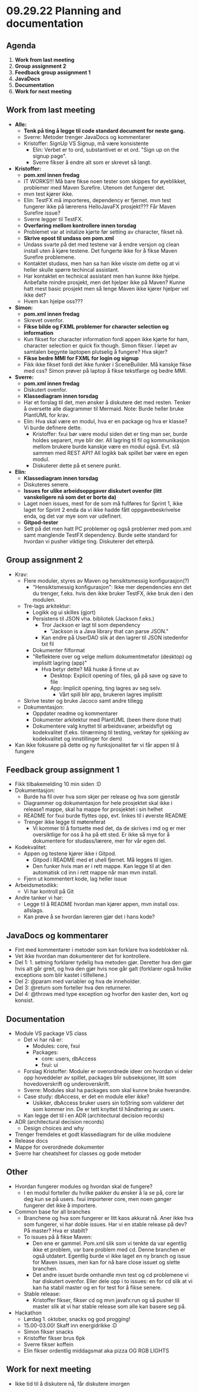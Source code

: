 # 09.29.22 Planning and documentation

## Agenda
1. **Work from last meeting**
2. **Group assignment 2**
3. **Feedback group assignment 1**
4. **JavaDocs**
5. **Documentation**
6. **Work for next meeting**

## Work from last meeting
* **Alle:**
    * **Tenk på ting å legge til code standard document for neste gang.**
    * Sverre: Metoder trenger JavaDocs og kommentarer
    * Kristoffer: SignUp VS Signup, må være konsistente
        * Elin: Verbet er to ord, substantivet er et ord. "Sign up on the signup page".
        * Sverre fikser å endre alt som er skrevet så langt.
* **Kristoffer:**
    * **pom.xml innen fredag**
    * IT WORKS!!! Må bare fikse noen tester som skippes for øyeblikket, problemer med Maven Surefire. Utenom det fungerer det.
    * mvn test kjører ikke.
    * Elin: TestFX må importeres, dependency er fjernet. mvn test fungerer ikke på lærerens HelloJavaFX prosjekt??? Får Maven Surefire issue?
    * Sverre legger til TestFX.
    * **Overføring mellom kontrollere innen torsdag**
    * Problemet var at initalize kjørte før setting av character, fikset nå.
    * **Skrive epost til undass om pom.xml**
    * Undass svarte på det med testene var å endre versjon og clean install uten å kjøre testene. Det fungerte ikke for å fikse Maven Surefire problemene.
    * Kontaktet studass, men han sa han ikke visste om dette og at vi heller skulle spørre techincal assistant.
    * Har kontaktet en technical assistant men han kunne ikke hjelpe. Anbefalte mindre prosjekt, men det hjelper ikke på Maven? Kunne hatt mest basic prosjekt men så lenge Maven ikke kjører hjelper vel ikke det?
    * Hvem kan hjelpe oss???
* **Simon:**
    * **pom.xml innen fredag**
    * Skrevet ovenfor.
    * **Fikse bilde og FXML problemer for character selection og information**
    * Kun fikset for character information fordi appen ikke kjørte for ham, character selection er quick fix though. Simon fikser. I løpet av samtalen begynte laptopen plutselig å fungere? Hva skjer?
    * **Fikse bedre MMI for FXML for login og signup**
    * Fikk ikke fikset fordi det ikke funker i SceneBuilder. Må kanskje fikse med css? Simon prøver på laptop å fikse tekstfarge og bedre MMI.
* **Sverre:**
    * **pom.xml innen fredag**
    * Diskutert ovenfor.
    * **Klassediagram innen torsdag**
    * Har et forslag til det, men ønsker å diskutere det med resten. Tenker å oversette alle diagrammer til Mermaid. Note: Burde heller bruke PlantUML for krav.
    * Elin: Hva skal være en modul, hva er en package og hva er klasse? Vi burde definere dette.
        * Kristoffer: fxui bør være modul siden det er ting man ser, burde holdes separert, mye blir der. All lagring til fil og kommunikasjon mellom brukere burde kanskje være en modul også. Evt. slå sammen med REST API? All logikk bak spillet bør være en egen modul.
        * Diskuterer dette på et senere punkt.
* **Elin:**
    * **Klassediagram innen torsdag**
    * Diskuteres senere.
    * **Issues for ulike arbeidsoppgaver diskutert ovenfor (litt vanskeligere nå som det er borte da)**
    * Laget noen issues, mest for de som må fullføres for Sprint 1, ikke laget for Sprint 2 enda da vi ikke hadde fått oppgavebeskrivelse enda, og det var mye som var udefinert.
    * **Gitpod-tester**
    * Sett på det men hatt PC problemer og også problemer med pom.xml samt manglende TestFX dependency. Burde sette standard for hvordan vi pusher viktige ting. Diskuterer det etterpå.

## Group assignment 2
* Krav:
    * Flere moduler, styres av Maven og hensiktsmessig konfigurasjon(?)
        * "Hensiktsmessig konfigurasjon": Ikke mer dependencies enn det du trenger, f.eks. hvis den ikke bruker TestFX, ikke bruk den i den modulen.
    * Tre-lags arkitektur:
        * Logikk og ui skilles (gjort)
        * Persistens til JSON vha. bibliotek (Jackson f.eks.)
            * Tror Jackson er lagt til som dependency
                * "Jackson is a Java library that can parse JSON."
            * Kan endre på UserDAO slik at den lagrer til JSON istedenfor txt fil
        * Dokumenter filformat
        * "Reflektere over og velge mellom dokumentmetafor (desktop) og implisitt lagring (app)"
            * Hva betyr dette? Må huske å finne ut av
                * Desktop: Explicit opening of files, gå på save og save to file
                * App: Implicit opening, ting lagres av seg selv.
                    * Vårt spill blir app, brukeren lagres implisitt
    * Skrive tester og bruke Jacoco samt andre tillegg
    * Dokumentasjon:
        * Oppdater readme og kommentarer
        * Dokumenter arkitektur med PlantUML (been there done that)
        * Dokumentere valg knyttet til arbeidsvaner, arbeidsflyt og kodekvalitet (f.eks. tilnærming til testing, verktøy for sjekking av kodekvalitet og innstillinger for dem)
* Kan ikke fokusere på dette og ny funksjonalitet før vi får appen til å fungere

## Feedback group assignment 1
* Fikk tilbakemelding 10 min siden :D
* Dokumentasjon:
    * Burde ha fil over hva som skjer per release og hva som gjenstår
    * Diagrammer og dokumentasjon for hele prosjektet skal ikke i release1 mappe, skal ha mappe for prosjektet i sin helhet
    * README for fxui burde flyttes opp, evt. linkes til i øverste README
    * Trenger ikke legge til møtereferat
        * Vi kommer til å fortsette med det, da de skrives i md og er mer oversiktlige for oss å ha på ett sted. Er ikke så mye for å dokumentere for studass/lærere, mer for vår egen del.
* Kodekvalitet:
    * Appen og testene kjører ikke i Gitpod.
        * Gitpod i README med et uhell fjernet. Må legges til igjen.
        * Den funker hvis man er i rett mappe. Kan legge til at den automatisk cd inn i rett mappe når man mvn install.
    * Fjern ut kommentert kode, lag heller issue
* Arbeidsmetodikk:
    * Vi har kontroll på Git
* Andre tanker vi har:
    * Legge til å README hvordan man kjører appen, mvn install osv. allslags.
    * Kan prøve å se hvordan læreren gjør det i hans kode?

## JavaDocs og kommentarer
* Fint med kommentarer i metoder som kan forklare hva kodeblokker nå.
* Vet ikke hvordan man dokumenterer det for kontrollere.
* Del 1: 1. setning forklarer tydelig hva metoden gjør. Deretter hva den gjør hvis alt går greit, og hva den gjør hvis noe går galt (forklarer også hvilke exceptions som blir kastet i tilfellene.)
* Del 2: @param med variabler og hva de inneholder.
* Del 3: @return som forteller hva den returnerer.
* Del 4: @throws med type exception og hvorfor den kaster den, kort og konsist.

## Documentation
* Module VS package VS class
    * Det vi har nå er:
        * Modules: core, fxui
        * Packages:
            * core: users, dbAccess
            * fxui: ui
    * Forslag Kristoffer: Moduler er overordnede ideer om hvordan vi deler opp hoveddeler av spillet, packages blir subseksjoner, litt som hovedoverskrift og underoverskrift.
    * Sverre: Modules skal ha packages som skal kunne bruke hverandre.
    * Case study: dbAccess, er det en module eller ikke?
        * Usikker, dbAccess bruker users sin toString som validerer det som kommer inn. De er tett knyttet til håndtering av users.
    * Kan legge det til i en ADR (architectural decision records)
* ADR (architectural decision records)
    * Design choices and why
* Trenger fremdeles et godt klassediagram for de ulike modulene
* Release docs
* Mappe for overordnede dokumenter
* Sverre har cheatsheet for classes og gode metoder

## Other
* Hvordan fungerer modules og hvordan skal de fungere?
    * I en modul forteller du hvilke pakker du ønsker å la se på, core lar deg kun se på users. fxui importerer core, men noen ganger fungerer det ikke å importere.
* Common base for all branches
    * Branchene og hva som fungerer er litt kaos akkurat nå. Aner ikke hva som fungerer, vi har doble issues. Har vi en stable release på dev? På master? Hva er stabilt?
    * To issues på å fikse Maven:
        * Den ene er gammel. Pom.xml slik som vi tenkte da var egentlig ikke et problem, var bare problem med cd. Denne branchen er også utdatert. Egentlig burde vi ikke laget en ny branch og issue for Maven issues, men kan for nå bare close issuet og slette branchen.
        * Det andre issuet burde omhandle mvn test og cd problemene vi har diskutert ovenfor. Eller dele opp i to issues: en for cd slik at vi kan ha stabil master og en for test for å fikse senere.
    * Stable release:
        * Kristoffer fikser, fikser cd og mvn javafx:run og så pusher til master slik at vi har stable release som alle kan basere seg på.
* Hackathon
    * Lørdag 1. oktober, snacks og god progging!
    * 15.00-03.00! Skaff inn energidrikke :D
    * Simon fikser snacks
    * Kristoffer fikser brus 6pk
    * Sverre fikser koffein
    * Elin fikser ordentlig middagsmat aka pizza OG RGB LIGHTS

## Work for next meeting
* Ikke tid til å diskutere nå, får diskutere imorgen

